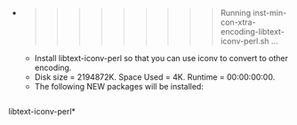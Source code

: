 * >>>>>>>>> Running inst-min-con-xtra-encoding-libtext-iconv-perl.sh ...
  * Install libtext-iconv-perl so that you can use iconv to convert to other encoding.
  * Disk size = 2194872K. Space Used = 4K. Runtime = 00:00:00:00.
  * The following NEW packages will be installed:
  ```bash
libtext-iconv-perl*
  ```

